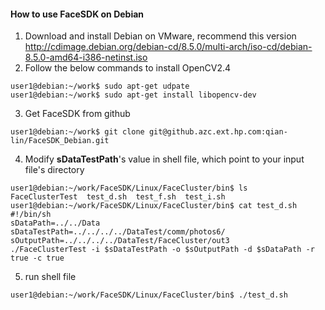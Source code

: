 #### How to use FaceSDK on Debian
1. Download and install Debian on VMware, recommend this version http://cdimage.debian.org/debian-cd/8.5.0/multi-arch/iso-cd/debian-8.5.0-amd64-i386-netinst.iso
2. Follow the below commands to install OpenCV2.4  
```
user1@debian:~/work$ sudo apt-get udpate
user1@debian:~/work$ sudo apt-get install libopencv-dev
```
3. Get FaceSDK from github  
```
user1@debian:~/work$ git clone git@github.azc.ext.hp.com:qian-lin/FaceSDK_Debian.git  
```
4. Modify **sDataTestPath**'s value in shell file, which point to your input file's directory  
```
user1@debian:~/work/FaceSDK/Linux/FaceCluster/bin$ ls
FaceClusterTest  test_d.sh  test_f.sh  test_i.sh
user1@debian:~/work/FaceSDK/Linux/FaceCluster/bin$ cat test_d.sh
#!/bin/sh
sDataPath=../../Data
sDataTestPath=../../../../DataTest/comm/photos6/
sOutputPath=../../../../DataTest/FaceCluster/out3
./FaceClusterTest -i $sDataTestPath -o $sOutputPath -d $sDataPath -r true -c true
```
5. run shell file   
```
user1@debian:~/work/FaceSDK/Linux/FaceCluster/bin$ ./test_d.sh   
```